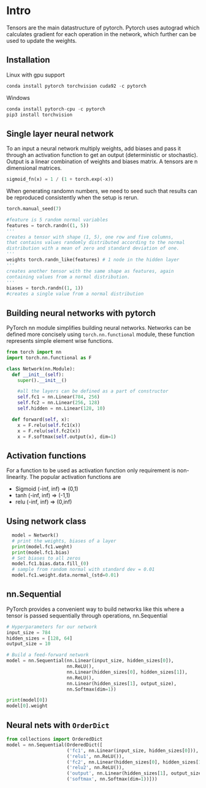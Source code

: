 # Intro

Tensors are the main datastructure of pytorch. Pytorch uses autograd which calculates gradient for each operation in the network, which further can be used to update the weights.

## Installation

Linux with gpu support

```python
conda install pytorch torchvision cuda92 -c pytorch
```

Windows

```python
conda install pytorch-cpu -c pytorch
pip3 install torchvision
```

## Single layer neural network

To an input a neural network multiply weights, add biases and pass it through an activation function to get an output (deterministic or stochastic). Output is a linear combination of weights and biases matrix. A tensors are n dimensional matrices.

```python
sigmoid_fn(x) = 1 / (1 + torch.exp(-x))
```

When generating randomn numbers, we need to seed such that results can be reproduced consistently when the setup is rerun.

```python
torch.manual_seed(7)

#feature is 5 random normal variables
features = torch.randn((1, 5))
'''
creates a tensor with shape (1, 5), one row and five columns,
that contains values randomly distributed according to the normal
distribution with a mean of zero and standard deviation of one.
'''
weights torch.randn_like(features) # 1 node in the hidden layer
'''
creates another tensor with the same shape as features, again
containing values from a normal distribution.
'''
biases = torch.randn((1, 1))
#creates a single value from a normal distribution
```

## Building neural networks with pytorch

PyTorch nn module simplifies building neural networks. Networks can be defined more concisely using `torch.nn.functional` module, these function represents simple element wise functions.

```python
from torch import nn
import torch.nn.functional as F

class Network(nn.Module):
  def __init__(self):
    super().__init__()

    #all the layers can be defined as a part of constructor
    self.fc1 = nn.Linear(784, 256)
    self.fc2 = nn.Linear(256, 128)
    self.hidden = nn.Linear(128, 10)

  def forward(self, x):
    x = F.relu(self.fc1(x))
    x = F.relu(self.fc2(x))
    x = F.softmax(self.output(x), dim=1)
```

## Activation functions

For a function to be used as activation function only requirement is non-linearity. The popular activation functions are

- Sigmoid (-inf, inf) => (0,1)
- tanh (-inf, inf) => (-1,1)
- relu (-inf, inf) => (0,inf)

## Using network class

```python
  model = Network()
  # print the weights, biases of a layer
  print(model.fc1.weght)
  print(model.fc1.bias)
  # Set biases to all zeros
  model.fc1.bias.data.fill_(0)
  # sample from random normal with standard dev = 0.01
  model.fc1.weight.data.normal_(std=0.01)
```

## nn.Sequential

PyTorch provides a convenient way to build networks like this where a tensor is passed sequentially through operations, nn.Sequential

```python
# Hyperparameters for our network
input_size = 784
hidden_sizes = [128, 64]
output_size = 10

# Build a feed-forward network
model = nn.Sequential(nn.Linear(input_size, hidden_sizes[0]),
                      nn.ReLU(),
                      nn.Linear(hidden_sizes[0], hidden_sizes[1]),
                      nn.ReLU(),
                      nn.Linear(hidden_sizes[1], output_size),
                      nn.Softmax(dim=1))

print(model[0])
model[0].weight
```

## Neural nets with `OrderDict`

```python
from collections import OrderedDict
model = nn.Sequential(OrderedDict([
                      ('fc1', nn.Linear(input_size, hidden_sizes[0])),
                      ('relu1', nn.ReLU()),
                      ('fc2', nn.Linear(hidden_sizes[0], hidden_sizes[1])),
                      ('relu2', nn.ReLU()),
                      ('output', nn.Linear(hidden_sizes[1], output_size)),
                      ('softmax', nn.Softmax(dim=1))]))
```
